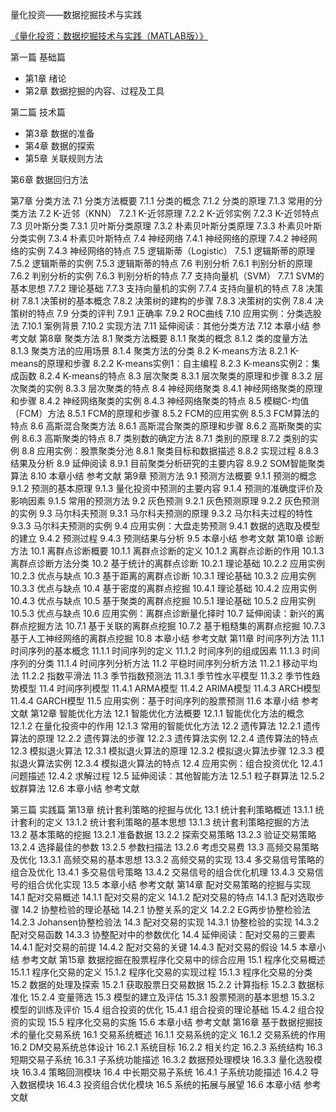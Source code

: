 量化投资——数据挖掘技术与实践


[《量化投资：数据挖掘技术与实践（MATLAB版）》](https://book.douban.com/subject/26415529/)

第一篇 基础篇

- 第1章 绪论
- 第2章 数据挖掘的内容、过程及工具

第二篇 技术篇

- 第3章 数据的准备
- 第4章 数据的探索
- 第5章 关联规则方法

第6章 数据回归方法

第7章 分类方法
7.1 分类方法概要
7.1.1 分类的概念
7.1.2 分类的原理
7.1.3 常用的分类方法
7.2 K-近邻（KNN）
7.2.1 K-近邻原理
7.2.2 K-近邻实例
7.2.3 K-近邻特点
7.3 贝叶斯分类
7.3.1 贝叶斯分类原理
7.3.2 朴素贝叶斯分类原理
7.3.3 朴素贝叶斯分类实例
7.3.4 朴素贝叶斯特点
7.4 神经网络
7.4.1 神经网络的原理
7.4.2 神经网络的实例
7.4.3 神经网络的特点
7.5 逻辑斯蒂（Logistic）
7.5.1 逻辑斯蒂的原理
7.5.2 逻辑斯蒂的实例
7.5.3 逻辑斯蒂的特点
7.6 判别分析
7.6.1 判别分析的原理
7.6.2 判别分析的实例
7.6.3 判别分析的特点
7.7 支持向量机（SVM）
7.7.1 SVM的基本思想
7.7.2 理论基础
7.7.3 支持向量机的实例
7.7.4 支持向量机的特点
7.8 决策树
7.8.1 决策树的基本概念
7.8.2 决策树的建构的步骤
7.8.3 决策树的实例
7.8.4 决策树的特点
7.9 分类的评判
7.9.1 正确率
7.9.2 ROC曲线
7.10 应用实例：分类选股法
7.10.1 案例背景
7.10.2 实现方法
7.11 延伸阅读：其他分类方法
7.12 本章小结
参考文献
第8章 聚类方法
8.1 聚类方法概要
8.1.1 聚类的概念
8.1.2 类的度量方法
8.1.3 聚类方法的应用场景
8.1.4 聚类方法的分类
8.2 K-means方法
8.2.1 K-means的原理和步骤
8.2.2 K-means实例1：自主编程
8.2.3 K-means实例2：集成函数
8.2.4 K-means的特点
8.3 层次聚类
8.3.1 层次聚类的原理和步骤
8.3.2 层次聚类的实例
8.3.3 层次聚类的特点
8.4 神经网络聚类
8.4.1 神经网络聚类的原理和步骤
8.4.2 神经网络聚类的实例
8.4.3 神经网络聚类的特点
8.5 模糊C-均值（FCM）方法
8.5.1 FCM的原理和步骤
8.5.2 FCM的应用实例
8.5.3 FCM算法的特点
8.6 高斯混合聚类方法
8.6.1 高斯混合聚类的原理和步骤
8.6.2 高斯聚类的实例
8.6.3 高斯聚类的特点
8.7 类别数的确定方法
8.7.1 类别的原理
8.7.2 类别的实例
8.8 应用实例：股票聚类分池
8.8.1 聚类目标和数据描述
8.8.2 实现过程
8.8.3 结果及分析
8.9 延伸阅读
8.9.1 目前聚类分析研究的主要内容
8.9.2 SOM智能聚类算法
8.10 本章小结
参考文献
第9章 预测方法
9.1 预测方法概要
9.1.1 预测的概念
9.1.2 预测的基本原理
9.1.3 量化投资中预测的主要内容
9.1.4 预测的准确度评价及影响因素
9.1.5 常用的预测方法
9.2 灰色预测
9.2.1 灰色预测原理
9.2.2 灰色预测的实例
9.3 马尔科夫预测
9.3.1 马尔科夫预测的原理
9.3.2 马尔科夫过程的特性
9.3.3 马尔科夫预测的实例
9.4 应用实例：大盘走势预测
9.4.1 数据的选取及模型的建立
9.4.2 预测过程
9.4.3 预测结果与分析
9.5 本章小结
参考文献
第10章 诊断方法
10.1 离群点诊断概要
10.1.1 离群点诊断的定义
10.1.2 离群点诊断的作用
10.1.3 离群点诊断方法分类
10.2 基于统计的离群点诊断
10.2.1 理论基础
10.2.2 应用实例
10.2.3 优点与缺点
10.3 基于距离的离群点诊断
10.3.1 理论基础
10.3.2 应用实例
10.3.3 优点与缺点
10.4 基于密度的离群点挖掘
10.4.1 理论基础
10.4.2 应用实例
10.4.3 优点与缺点
10.5 基于聚类的离群点挖掘
10.5.1 理论基础
10.5.2 应用实例
10.5.3 优点与缺点
10.6 应用实例：离群点诊断量化择时
10.7 延伸阅读：新兴的离群点挖掘方法
10.7.1 基于关联的离群点挖掘
10.7.2 基于粗糙集的离群点挖掘
10.7.3 基于人工神经网络的离群点挖掘
10.8 本章小结
参考文献
第11章 时间序列方法
11.1 时间序列的基本概念
11.1.1 时间序列的定义
11.1.2 时间序列的组成因素
11.1.3 时间序列的分类
11.1.4 时间序列分析方法
11.2 平稳时间序列分析方法
11.2.1 移动平均法
11.2.2 指数平滑法
11.3 季节指数预测法
11.3.1 季节性水平模型
11.3.2 季节性趋势模型
11.4 时间序列模型
11.4.1 ARMA模型
11.4.2 ARIMA模型
11.4.3 ARCH模型
11.4.4 GARCH模型
11.5 应用实例：基于时间序列的股票预测
11.6 本章小结
参考文献
第12章 智能优化方法
12.1 智能优化方法概要
12.1.1 智能优化方法的概念
12.1.2 在量化投资中的作用
12.1.3 常用的智能优化方法
12.2 遗传算法
12.2.1 遗传算法的原理
12.2.2 遗传算法的步骤
12.2.3 遗传算法实例
12.2.4 遗传算法的特点
12.3 模拟退火算法
12.3.1 模拟退火算法的原理
12.3.2 模拟退火算法步骤
12.3.3 模拟退火算法实例
12.3.4 模拟退火算法的特点
12.4 应用实例：组合投资优化
12.4.1 问题描述
12.4.2 求解过程
12.5 延伸阅读：其他智能方法
12.5.1 粒子群算法
12.5.2 蚁群算法
12.6 本章小结
参考文献

第三篇 实践篇
第13章 统计套利策略的挖掘与优化
13.1 统计套利策略概述
13.1.1 统计套利的定义
13.1.2 统计套利策略的基本思想
13.1.3 统计套利策略挖掘的方法
13.2 基本策略的挖掘
13.2.1 准备数据
13.2.2 探索交易策略
13.2.3 验证交易策略
13.2.4 选择最佳的参数
13.2.5 参数扫描法
13.2.6 考虑交易费
13.3 高频交易策略及优化
13.3.1 高频交易的基本思想
13.3.2 高频交易的实现
13.4 多交易信号策略的组合及优化
13.4.1 多交易信号策略
13.4.2 交易信号的组合优化机理
13.4.3 交易信号的组合优化实现
13.5 本章小结
参考文献
第14章 配对交易策略的挖掘与实现
14.1 配对交易概述
14.1.1 配对交易的定义
14.1.2 配对交易的特点
14.1.3 配对选取步骤
14.2 协整检验的理论基础
14.2.1 协整关系的定义
14.2.2 EG两步协整检验法
14.2.3 Johansen协整检验法
14.3 配对交易的实现
14.3.1 协整检验的实现
14.3.2 配对交易函数
14.3.3 协整配对中的参数优化
14.4 延伸阅读：配对交易的三要素
14.4.1 配对交易的前提
14.4.2 配对交易的关键
14.4.3 配对交易的假设
14.5 本章小结
参考文献
第15章 数据挖掘在股票程序化交易中的综合应用
15.1 程序化交易概述
15.1.1 程序化交易的定义
15.1.2 程序化交易的实现过程
15.1.3 程序化交易的分类
15.2 数据的处理及探索
15.2.1 获取股票日交易数据
15.2.2 计算指标
15.2.3 数据标准化
15.2.4 变量筛选
15.3 模型的建立及评估
15.3.1 股票预测的基本思想
15.3.2 模型的训练及评价
15.4 组合投资的优化
15.4.1 组合投资的理论基础
15.4.2 组合投资的实现
15.5 程序化交易的实施
15.6 本章小结
参考文献
第16章 基于数据挖掘技术的量化交易系统
16.1 交易系统概述
16.1.1 交易系统的定义
16.1.2 交易系统的作用
16.2 DM交易系统总体设计
16.2.1 系统目标
16.2.2 相关约定
16.2.3 系统结构
16.3 短期交易子系统
16.3.1 子系统功能描述
16.3.2 数据预处理模块
16.3.3 量化选股模块
16.3.4 策略回测模块
16.4 中长期交易子系统
16.4.1 子系统功能描述
16.4.2 导入数据模块
16.4.3 投资组合优化模块
16.5 系统的拓展与展望
16.6 本章小结
参考文献
